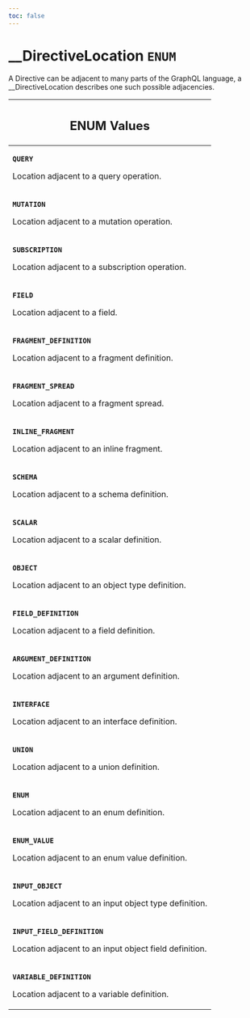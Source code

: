 ```yaml
---
toc: false
---
```

<!--
  _____   ____    _   _  ____ _______   ______ _____ _____ _______
  |  __  / __   |  | |/ __ __   __| |  ____|  __ _   _|__   __|
  | |  | | |  | | |  | | |  | | | |    | |__  | |  | || |    | |
  | |  | | |  | | | . ` | |  | | | |    |  __| | |  | || |    | |
  | |__| | |__| | | |  | |__| | | |    | |____| |__| || |_   | |
  |_____/ ____/  |_| _|____/  |_|    |______|_____/_____|  |_|
  This file is auto-generated by script/generate_graphql_api_content.sh,
  please build the schema.json by running `rails api:graph:export`
  with https://github.com/buildkite/buildkite/,
  replace the content in data/graphql_data_schema.json
  and run the generation script `./scripts/generate-graphql-api-content.sh`.
-->
<!-- vale off -->
<h1 class="has-pills" data-algolia-exclude>
  __DirectiveLocation
  <span class="pill pill--enum pill--normal-case pill--large"><code>ENUM</code></span>
</h1>
<!-- vale on -->
<!-- vale off -->

<p>A Directive can be adjacent to many parts of the GraphQL language, a __DirectiveLocation describes one such possible adjacencies.</p>










<table class="responsive-table responsive-table--single-column-rows">
  <thead>
    <th>
      <h2 data-algolia-exclude>ENUM Values</h2>
    </th>
  </thead>
  <tbody>
    <tr><td><p><strong><code>QUERY</code></strong></p><p>Location adjacent to a query operation.</p></td></tr><tr><td><p><strong><code>MUTATION</code></strong></p><p>Location adjacent to a mutation operation.</p></td></tr><tr><td><p><strong><code>SUBSCRIPTION</code></strong></p><p>Location adjacent to a subscription operation.</p></td></tr><tr><td><p><strong><code>FIELD</code></strong></p><p>Location adjacent to a field.</p></td></tr><tr><td><p><strong><code>FRAGMENT_DEFINITION</code></strong></p><p>Location adjacent to a fragment definition.</p></td></tr><tr><td><p><strong><code>FRAGMENT_SPREAD</code></strong></p><p>Location adjacent to a fragment spread.</p></td></tr><tr><td><p><strong><code>INLINE_FRAGMENT</code></strong></p><p>Location adjacent to an inline fragment.</p></td></tr><tr><td><p><strong><code>SCHEMA</code></strong></p><p>Location adjacent to a schema definition.</p></td></tr><tr><td><p><strong><code>SCALAR</code></strong></p><p>Location adjacent to a scalar definition.</p></td></tr><tr><td><p><strong><code>OBJECT</code></strong></p><p>Location adjacent to an object type definition.</p></td></tr><tr><td><p><strong><code>FIELD_DEFINITION</code></strong></p><p>Location adjacent to a field definition.</p></td></tr><tr><td><p><strong><code>ARGUMENT_DEFINITION</code></strong></p><p>Location adjacent to an argument definition.</p></td></tr><tr><td><p><strong><code>INTERFACE</code></strong></p><p>Location adjacent to an interface definition.</p></td></tr><tr><td><p><strong><code>UNION</code></strong></p><p>Location adjacent to a union definition.</p></td></tr><tr><td><p><strong><code>ENUM</code></strong></p><p>Location adjacent to an enum definition.</p></td></tr><tr><td><p><strong><code>ENUM_VALUE</code></strong></p><p>Location adjacent to an enum value definition.</p></td></tr><tr><td><p><strong><code>INPUT_OBJECT</code></strong></p><p>Location adjacent to an input object type definition.</p></td></tr><tr><td><p><strong><code>INPUT_FIELD_DEFINITION</code></strong></p><p>Location adjacent to an input object field definition.</p></td></tr><tr><td><p><strong><code>VARIABLE_DEFINITION</code></strong></p><p>Location adjacent to a variable definition.</p></td></tr>
  </tbody>
</table>

<!-- vale on -->
